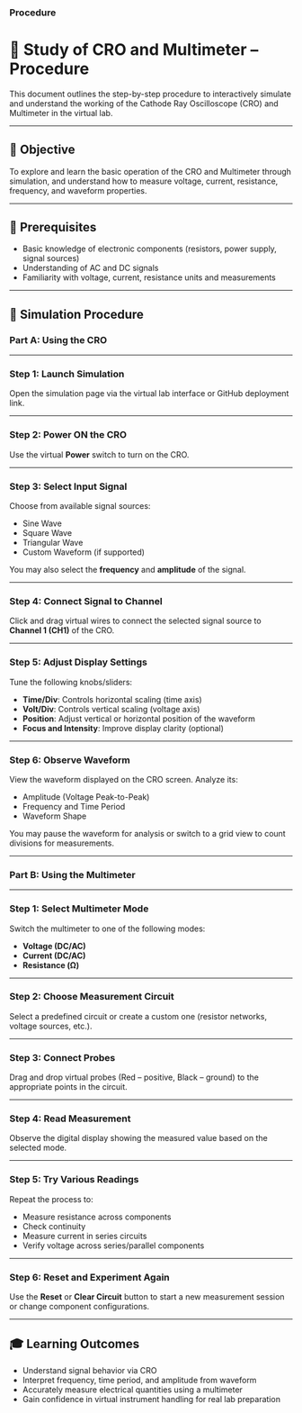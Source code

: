 ### Procedure
# 🧪 Study of CRO and Multimeter – Procedure

This document outlines the step-by-step procedure to interactively simulate and understand the working of the Cathode Ray Oscilloscope (CRO) and Multimeter in the virtual lab.

---

## 🎯 Objective

To explore and learn the basic operation of the CRO and Multimeter through simulation, and understand how to measure voltage, current, resistance, frequency, and waveform properties.

---

## 🧰 Prerequisites

- Basic knowledge of electronic components (resistors, power supply, signal sources)
- Understanding of AC and DC signals
- Familiarity with voltage, current, resistance units and measurements

---

## 🔬 Simulation Procedure

### Part A: Using the **CRO**

---

### Step 1: **Launch Simulation**
Open the simulation page via the virtual lab interface or GitHub deployment link.

---

### Step 2: **Power ON the CRO**
Use the virtual **Power** switch to turn on the CRO.

---

### Step 3: **Select Input Signal**
Choose from available signal sources:
- Sine Wave
- Square Wave
- Triangular Wave
- Custom Waveform (if supported)

You may also select the **frequency** and **amplitude** of the signal.

---

### Step 4: **Connect Signal to Channel**
Click and drag virtual wires to connect the selected signal source to **Channel 1 (CH1)** of the CRO.

---

### Step 5: **Adjust Display Settings**
Tune the following knobs/sliders:
- **Time/Div**: Controls horizontal scaling (time axis)
- **Volt/Div**: Controls vertical scaling (voltage axis)
- **Position**: Adjust vertical or horizontal position of the waveform
- **Focus and Intensity**: Improve display clarity (optional)

---

### Step 6: **Observe Waveform**
View the waveform displayed on the CRO screen. Analyze its:
- Amplitude (Voltage Peak-to-Peak)
- Frequency and Time Period
- Waveform Shape

You may pause the waveform for analysis or switch to a grid view to count divisions for measurements.

---

### Part B: Using the **Multimeter**

---

### Step 1: **Select Multimeter Mode**
Switch the multimeter to one of the following modes:
- **Voltage (DC/AC)**
- **Current (DC/AC)**
- **Resistance (Ω)**

---

### Step 2: **Choose Measurement Circuit**
Select a predefined circuit or create a custom one (resistor networks, voltage sources, etc.).

---

### Step 3: **Connect Probes**
Drag and drop virtual probes (Red – positive, Black – ground) to the appropriate points in the circuit.

---

### Step 4: **Read Measurement**
Observe the digital display showing the measured value based on the selected mode.

---

### Step 5: **Try Various Readings**
Repeat the process to:
- Measure resistance across components
- Check continuity
- Measure current in series circuits
- Verify voltage across series/parallel components

---

### Step 6: **Reset and Experiment Again**
Use the **Reset** or **Clear Circuit** button to start a new measurement session or change component configurations.

---

## 🎓 Learning Outcomes

- Understand signal behavior via CRO
- Interpret frequency, time period, and amplitude from waveform
- Accurately measure electrical quantities using a multimeter
- Gain confidence in virtual instrument handling for real lab preparation
